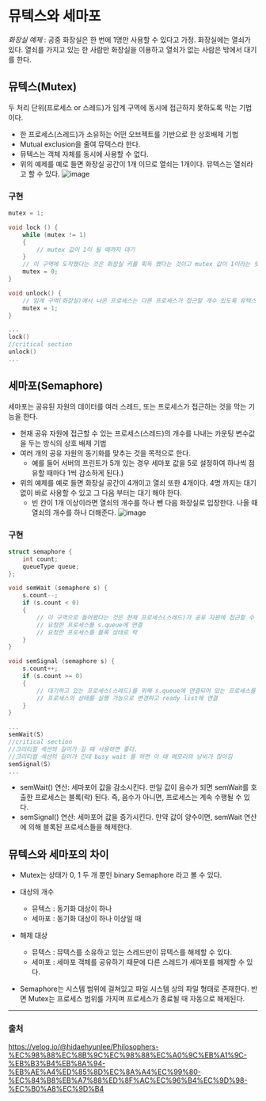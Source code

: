 # 뮤텍스와 세마포

*화장실 예제* : 공중 화장실은 한 번에 1명만 사용할 수 있다고 가정. 화장실에는 열쇠가 있다. 열쇠를 가지고 있는 한 사람만 화장실을 이용하고 열쇠가 없는 사람은 밖에서 대기를 한다.
## 뮤텍스(Mutex)
두 처리 단위(프로세스 or 스레드)가 임계 구역에 동시에 접근하지 못하도록 막는 기법이다.
+ 한 프로세스(스레드)가 소유하는 어떤 오브젝트를 기반으로 한 상호배제 기법
+ Mutual exclusion을 줄여 뮤텍스라 한다.
+ 뮤텍스는 객체 자체를 동시에 사용할 수 없다.
+ 위의 예제를 예로 들면 화장실 공간이 1개 이므로 열쇠는 1개이다. 뮤텍스는 열쇠라고 할 수 있다.
![image](https://user-images.githubusercontent.com/33089715/117651568-0c6fd600-b1cd-11eb-9685-cba0daeb54b2.png)
### 구현
```cpp
mutex = 1;

void lock () {
	while (mutex != 1) 
    {
        // mutex 값이 1이 될 때까지 대기
    }
    // 이 구역에 도착했다는 것은 화장실 키를 획득 했다는 것이고 mutex 값이 1이라는 뜻. 이제 뮤텍스 값을 0으로 만들어 다른 프로세스(혹은 쓰레드)의 접근을 제한.
    mutex = 0;
}

void unlock() {
	// 임계 구역(화장실)에서 나온 프로세스는 다른 프로세스가 접근할 개수 있도록 뮤텍스 값을 1으로 만들어 락을 해제.
	mutex = 1;
}

...
lock()
//critical section
unlock()
...

```

## 세마포(Semaphore)
세마포는 공유된 자원의 데이터를 여러 스레드, 또는 프로세스가 접근하는 것을 막는 기능을 한다.
+ 현재 공유 자원에 접근할 수 있는 프로세스(스레드)의 개수를 나내는 카운팅 변수값을 두는 방식의 상호 배제 기법
+ 여러 개의 공유 자원의 동기화를 맞추는 것을 목적으로 한다.
    + 예를 들어 서버의 프린트가 5개 있는 경우 세마포 값을 5로 설정하여 하나씩 점유할 때마다 1씩 감소하게 된다.)
+ 위의 예제를 예로 들면 화장실 공간이 4개이고 열쇠 또한 4개이다. 4명 까지는 대기 없이 바로 사용할 수 있고 그 다음 부터는 대기 해야 한다.
    + 빈 칸이 1개 이상이라면 열쇠의 개수를 하나 뺀 다음 화장실로 입장한다. 나올 때 열쇠의 개수를 하나 더해준다.
![image](https://user-images.githubusercontent.com/33089715/117651413-e0545500-b1cc-11eb-8347-5082040f75da.png)

### 구현
```cpp
struct semaphore {
	int count;
    queueType queue;
};

void semWait (semaphore s) {
	s.count--;
    if (s.count < 0) 
    {
    	// 이 구역으로 들어왔다는 것은 현재 프로세스(스레드)가 공유 자원에 접근할 수 없다는 것을 의미.
    	// 요청한 프로세스를 s.queue에 연결
        // 요청한 프로세스를 블록 상태로 락
    }
} 

void semSignal (semaphore s) {
	s.count++;
    if (s.count >= 0) 
    {
    	// 대기하고 있는 프로세스(스레드)를 위해 s.queue에 연결되어 있는 프로세스를 큐에서 제거
        // 프로세스의 상태를 실행 가능으로 변경하고 ready list에 연결
    }
}

...
semWait(S)
//critical section
//크리티컬 섹션의 길이가 길 때 사용하면 좋다.
//크리티컬 섹션의 길이가 긴데 busy wait 를 하면 이 때 메모리의 낭비가 많아짐
semSignal(S)
...

```
- semWait() 연산: 세마포어 값을 감소시킨다. 만일 값이 음수가 되면 semWait를 호출한 프로세스는 블록(락) 된다. 즉, 음수가 아니면, 프로세스는 계속 수행될 수 있다.
- semSignal() 연산: 세마포어 값을 증가시킨다. 만약 값이 양수이면, semWait 연산에 의해 블록된 프로세스들을 해제한다.

## 뮤텍스와 세마포의 차이
- Mutex는 상태가 0, 1 두 개 뿐인 binary Semaphore 라고 볼 수 있다.

- 대상의 개수
    - 뮤텍스 : 동기화 대상이 하나
    - 세마포 : 동기화 대상이 하나 이상일 때
- 해제 대상
    - 뮤텍스 : 뮤텍스를 소유하고 있는 스레드만이 뮤텍스를 해제할 수 있다.
    - 세마포 : 세마포 객체를 공유하기 때문에 다른 스레드가 세마포를 해제할 수 있다.

- Semaphore는 시스템 범위에 걸쳐있고 파일 시스템 상의 파일 형태로 존재한다. 반면 Mutex는 프로세스 범위를 가지며 프로세스가 종료될 때 자동으로 해제된다.


---
### 출처
https://velog.io/@hidaehyunlee/Philosophers-%EC%98%88%EC%8B%9C%EC%98%88%EC%A0%9C%EB%A1%9C-%EB%B3%B4%EB%8A%94-%EB%AE%A4%ED%85%8D%EC%8A%A4%EC%99%80-%EC%84%B8%EB%A7%88%ED%8F%AC%EC%96%B4%EC%9D%98-%EC%B0%A8%EC%9D%B4